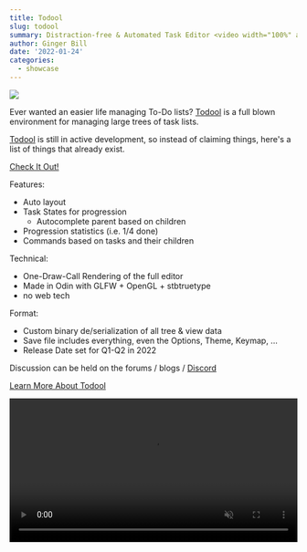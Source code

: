 ```yaml
---
title: Todool
slug: todool
summary: Distraction-free & Automated Task Editor <video width="100%" autoplay loop muted class="showcase-preview"><source src="/vendor/showcase/todool/Peek_2022-01-22_19-35.mp4"></video>
author: Ginger Bill
date: '2022-01-24'
categories:
  - showcase
---
```


<div class="d-flex justify-content-center mt-2 p-2">
<img src="https://handmade.network/public/media/members/avatars/skytrias.png" style="max-width: 300px">
</div>


Ever wanted an easier life managing To-Do lists? [Todool](https://todool.handmade.network/) is a full blown environment for managing large trees of task lists.

[Todool](https://todool.handmade.network/) is still in active development, so instead of claiming things, here's a list of things that already exist.

<div class="d-flex justify-content-center mt-2 p-2"><a href="https://todool.handmade.network/" class="btn btn-secondary text-light">Check It Out!</a></div>

Features:

* Auto layout
* Task States for progression
	* Autocomplete parent based on children
* Progression statistics (i.e. 1/4 done)
* Commands based on tasks and their children

Technical:

* One-Draw-Call Rendering of the full editor
* Made in Odin with GLFW + OpenGL + stbtruetype
* no web tech

Format:

* Custom binary de/serialization of all tree & view data
* Save file includes everything, even the Options, Theme, Keymap, ...
* Release Date set for Q1-Q2 in 2022

Discussion can be held on the forums / blogs / [Discord](https://discord.com/invite/UZaXnYaHWA)

<div class="d-flex justify-content-center mt-2 p-2"><a href="https://todool.handmade.network/" class="btn btn-outline-primary">Learn More About Todool</a></div>

<video width="100%" autoplay loop muted><source src="/vendor/showcase/todool/Peek_2022-01-22_19-35.mp4"></video>

